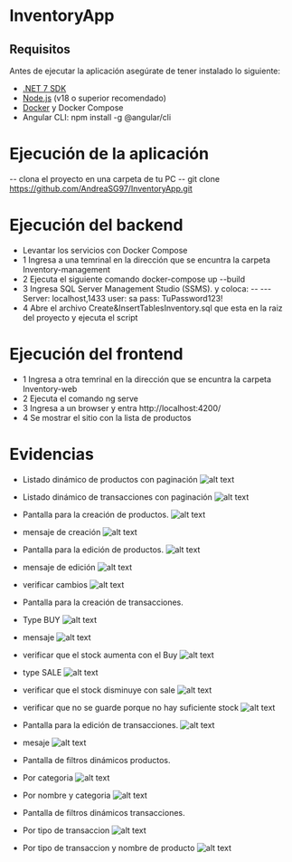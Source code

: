 # InventoryApp
## Requisitos
Antes de ejecutar la aplicación asegúrate de tener instalado lo siguiente:

- [.NET 7 SDK](https://dotnet.microsoft.com/download)
- [Node.js](https://nodejs.org/) (v18 o superior recomendado)
- [Docker](https://www.docker.com/) y Docker Compose
- Angular CLI:  npm install -g @angular/cli
# Ejecución de la aplicación
 -- clona el proyecto en una carpeta de tu PC
 -- git clone https://github.com/AndreaSG97/InventoryApp.git

# Ejecución del backend
- Levantar los servicios con Docker Compose
- 1 Ingresa a una temrinal en la dirección que se encuntra la carpeta Inventory-management
- 2 Ejecuta el siguiente comando docker-compose up --build
- 3 Ingresa SQL Server Management Studio (SSMS). y coloca:
-- --- Server: localhost,1433    user: sa pass: TuPassword123!
- 4 Abre el archivo Create&InsertTablesInventory.sql que esta en la raiz del proyecto y ejecuta el script

# Ejecución del frontend

- 1 Ingresa a otra temrinal en la dirección que se encuntra la carpeta Inventory-web
- 2 Ejecuta el comando ng serve
- 3 Ingresa a un browser y entra http://localhost:4200/ 
- 4 Se mostrar el sitio con la lista de productos

# Evidencias
- Listado dinámico de productos con paginación
![alt text](image.png)

- Listado dinámico de transacciones con paginación
![alt text](image-1.png)

- Pantalla para la creación de productos.
![alt text](image-2.png)
- mensaje de creación 
![alt text](image-3.png)

- Pantalla para la edición de productos.
![alt text](image-4.png)
- mensaje de edición
![alt text](image-5.png)
- verificar cambios
![alt text](image-6.png)
- Pantalla para la creación de transacciones.
- Type BUY
![alt text](image-7.png)
- mensaje 
![alt text](image-8.png)
- verificar que el stock aumenta con el Buy
![alt text](image-9.png)
- type SALE
![alt text](image-10.png)
- verificar que el stock disminuye con sale
![alt text](image-11.png)
- verificar que no se guarde porque no hay suficiente stock
![alt text](image-12.png)
- Pantalla para la edición de transacciones.
![alt text](image-13.png)
- mesaje
![alt text](image-14.png)
- Pantalla de filtros dinámicos productos.
- Por categoria
![alt text](image-15.png)
- Por nombre y categoria
![alt text](image-16.png)
- Pantalla de filtros dinámicos transacciones.
- Por tipo de transaccion
![alt text](image-17.png)
- Por tipo de transaccion y nombre de producto
![alt text](image-18.png)


